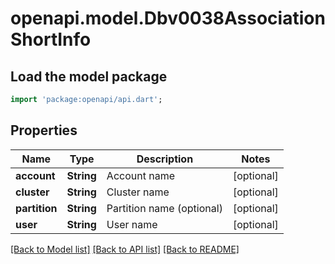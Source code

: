 # openapi.model.Dbv0038AssociationShortInfo

## Load the model package
```dart
import 'package:openapi/api.dart';
```

## Properties
Name | Type | Description | Notes
------------ | ------------- | ------------- | -------------
**account** | **String** | Account name | [optional] 
**cluster** | **String** | Cluster name | [optional] 
**partition** | **String** | Partition name (optional) | [optional] 
**user** | **String** | User name | [optional] 

[[Back to Model list]](../README.md#documentation-for-models) [[Back to API list]](../README.md#documentation-for-api-endpoints) [[Back to README]](../README.md)


